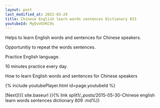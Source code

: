 ```yaml
---
layout: post
last_modified_at: 2021-03-29
title: Chinese English learn words sentences Dictionary 833 
youtubeId: MyDvVGVKC9s
---
```

 
 
Helps to learn English words and sentences for Chinese speakers.

Opportunitiy to repeat the words sentences. 

Practice English language. 
 
10 minutes practice every day. 
 
How to learn English words and sentences for Chinese speakers 
 
{% include youtubePlayer.html id=page.youtubeId %}
 
 
[Next]({{ site.baseurl }}{% link  split1/_posts/2015-05-30-Chinese english learn words sentences dictionary 809 .md%})
 
